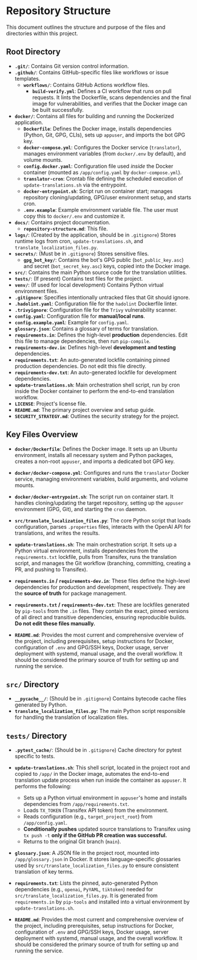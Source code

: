 # Repository Structure

This document outlines the structure and purpose of the files and directories within this project.

## Root Directory

- **`.git/`**: Contains Git version control information.
- **`.github/`**: Contains GitHub-specific files like workflows or issue templates.
  - **`workflows/`**: Contains GitHub Actions workflow files.
    - **`build-verify.yml`**: Defines a CI workflow that runs on pull requests. It lints the Dockerfile, scans dependencies and the final image for vulnerabilities, and verifies that the Docker image can be built successfully.
- **`docker/`**: Contains all files for building and running the Dockerized application.
  - **`Dockerfile`**: Defines the Docker image, installs dependencies (Python, Git, GPG, CLIs), sets up `appuser`, and imports the bot GPG key.
  - **`docker-compose.yml`**: Configures the Docker service (`translator`), manages environment variables (from `docker/.env` by default), and volume mounts.
  - **`config.docker.yaml`**: Configuration file used *inside* the Docker container (mounted as `/app/config.yaml` by `docker-compose.yml`).
  - **`translator-cron`**: Crontab file defining the scheduled execution of `update-translations.sh` via the entrypoint.
  - **`docker-entrypoint.sh`**: Script run on container start; manages repository cloning/updating, GPG/user environment setup, and starts cron.
  - **`.env.example`**: Example environment variable file. The user must copy this to `docker/.env` and customize it.
- **`docs/`**: Contains project documentation.
  - **`repository-structure.md`**: This file.
- **`logs/`**: (Created by the application, should be in `.gitignore`) Stores runtime logs from cron, `update-translations.sh`, and `translate_localization_files.py`.
- **`secrets/`**: (Must be in `.gitignore`) Stores sensitive files.
  - **`gpg_bot_key/`**: Contains the bot's GPG public (`bot_public_key.asc`) and secret (`bot_secret_key.asc`) keys, copied into the Docker image.
- **`src/`**: Contains the main Python source code for the translation utilities.
- **`tests/`**: (If present) Contains test files for the project.
- **`venv/`**: (If used for local development) Contains Python virtual environment files.
- **`.gitignore`**: Specifies intentionally untracked files that Git should ignore.
- **`.hadolint.yaml`**: Configuration file for the `hadolint` Dockerfile linter.
- **`.trivyignore`**: Configuration file for the `Trivy` vulnerability scanner.
- **`config.yaml`**: Configuration file for **manual/local runs**.
- **`config.example.yaml`**: Example for `config.yaml`.
- **`glossary.json`**: Contains a glossary of terms for translation.
- **`requirements.in`**: Defines the high-level **production** dependencies. Edit this file to manage dependencies, then run `pip-compile`.
- **`requirements-dev.in`**: Defines high-level **development and testing** dependencies.
- **`requirements.txt`**: An auto-generated lockfile containing pinned production dependencies. Do not edit this file directly.
- **`requirements-dev.txt`**: An auto-generated lockfile for development dependencies.
- **`update-translations.sh`**: Main orchestration shell script, run by cron inside the Docker container to perform the end-to-end translation workflow.
- **`LICENSE`**: Project's license file.
- **`README.md`**: The primary project overview and setup guide.
- **`SECURITY_STRATEGY.md`**: Outlines the security strategy for the project.

## Key Files Overview

- **`docker/Dockerfile`**: Defines the Docker image. It sets up an Ubuntu environment, installs all necessary system and Python packages, creates a non-root `appuser`, and imports a dedicated bot GPG key.

- **`docker/docker-compose.yml`**: Configures and runs the `translator` Docker service, managing environment variables, build arguments, and volume mounts.

- **`docker/docker-entrypoint.sh`**: The script run on container start. It handles cloning/updating the target repository, setting up the `appuser` environment (GPG, Git), and starting the `cron` daemon.

- **`src/translate_localization_files.py`**: The core Python script that loads configuration, parses `.properties` files, interacts with the OpenAI API for translations, and writes the results.

- **`update-translations.sh`**: The main orchestration script. It sets up a Python virtual environment, installs dependencies from the `requirements.txt` lockfile, pulls from Transifex, runs the translation script, and manages the Git workflow (branching, committing, creating a PR, and pushing to Transifex).

- **`requirements.in` / `requirements-dev.in`**: These files define the high-level dependencies for production and development, respectively. They are the **source of truth** for package management.

- **`requirements.txt` / `requirements-dev.txt`**: These are lockfiles generated by `pip-tools` from the `.in` files. They contain the exact, pinned versions of all direct and transitive dependencies, ensuring reproducible builds. **Do not edit these files manually.**

- **`README.md`**: Provides the most current and comprehensive overview of the project, including prerequisites, setup instructions for Docker, configuration of `.env` and GPG/SSH keys, Docker usage, server deployment with systemd, manual usage, and the overall workflow. It should be considered the primary source of truth for setting up and running the service.

## `src/` Directory

- **`__pycache__/`**: (Should be in `.gitignore`) Contains bytecode cache files generated by Python.
- **`translate_localization_files.py`**: The main Python script responsible for handling the translation of localization files.

## `tests/` Directory

- **`.pytest_cache/`**: (Should be in `.gitignore`) Cache directory for pytest specific to tests.

- **`update-translations.sh`**: This shell script, located in the project root and copied to `/app/` in the Docker image, automates the end-to-end translation update process when run inside the container as `appuser`. It performs the following:
    - Sets up a Python virtual environment in `appuser`'s home and installs dependencies from `/app/requirements.txt`.
    - Loads `TX_TOKEN` (Transifex API token) from the environment.
    - Reads configuration (e.g., `target_project_root`) from `/app/config.yaml`.
    - **Conditionally pushes** updated source translations to Transifex using `tx push -t` **only if the GitHub PR creation was successful.**
    - Returns to the original Git branch (`main`).

- **`glossary.json`**: A JSON file in the project root, mounted into `/app/glossary.json` in Docker. It stores language-specific glossaries used by `src/translate_localization_files.py` to ensure consistent translation of key terms.

- **`requirements.txt`**: Lists the pinned, auto-generated Python dependencies (e.g., `openai`, `PyYAML`, `tiktoken`) needed for `src/translate_localization_files.py`. It is generated from `requirements.in` by `pip-tools` and installed into a virtual environment by `update-translations.sh`.

- **`README.md`**: Provides the most current and comprehensive overview of the project, including prerequisites, setup instructions for Docker, configuration of `.env` and GPG/SSH keys, Docker usage, server deployment with systemd, manual usage, and the overall workflow. It should be considered the primary source of truth for setting up and running the service.